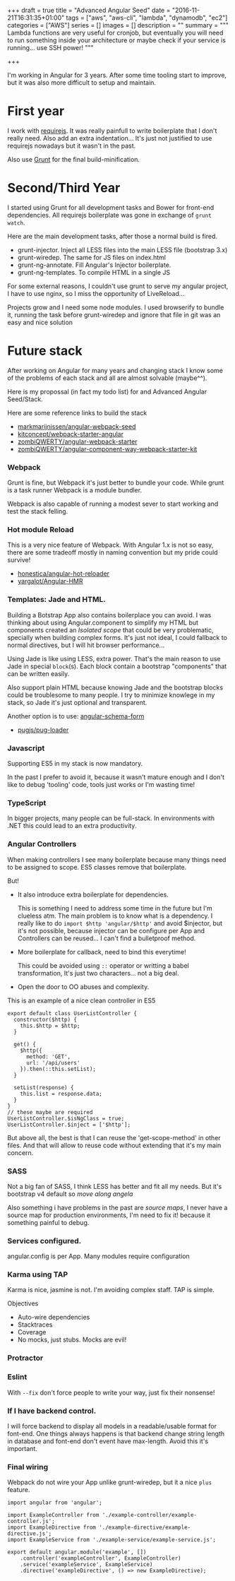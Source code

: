 +++
draft = true
title = "Advanced Angular Seed"
date = "2016-11-21T16:31:35+01:00"
tags = ["aws", "aws-cli", "lambda", "dynamodb", "ec2"]
categories = ["AWS"]
series = []
images = []
description = ""
summary = """
Lambda functions are very useful for cronjob, but eventually you will need to
run something inside your architecture or maybe check if your service is
running... use SSH power!
"""

+++

I'm working in Angular for 3 years. After some time tooling start to improve,
but it was also more difficult to setup and maintain.

# First year

I work with [requirejs](http://requirejs.org/).
It was really painfull to write boilerplate that I don't really need.
Also add an extra indentation...
It's just not justified to use requirejs nowadays but it wasn't in the past.

Also use [Grunt](gruntjs.com) for the final build-minification.

# Second/Third Year

I started using Grunt for all development tasks and Bower for front-end
dependencies.
All requirejs boilerplate was gone in exchange of `grunt watch`.

Here are the main development tasks, after those a normal build is fired.

* grunt-injector. Inject all LESS files into the main LESS file (bootstrap 3.x)
* grunt-wiredep. The same for JS files on index.html
* grunt-ng-annotate. Fill Angular's Injector boilerplate.
* grunt-ng-templates. To compile HTML in a single JS


For some external reasons, I couldn't use grunt to serve my angular project,
I have to use nginx, so I miss the opportunity of LiveReload...

Projects grow and I need some node modules. I used browserify to bundle it,
running the task before grunt-wiredep and ignore that file in git was an
easy and nice solution


# Future stack

After working on Angular for many years and changing stack I know some of
the problems of each stack and all are almost solvable (maybe^^).

Here is my propossal (in fact my todo list) for and Advanced Angular
Seed/Stack.

Here are some reference links to build the stack

* [markmarijnissen/angular-webpack-seed](https://github.com/markmarijnissen/angular-webpack-seed)
* [kitconcept/webpack-starter-angular](https://github.com/kitconcept/webpack-starter-angular)
* [zombiQWERTY/angular-webpack-starter](https://github.com/zombiQWERTY/angular-webpack-starter)
* [zombiQWERTY/angular-component-way-webpack-starter-kit](https://github.com/zombiQWERTY/angular-component-way-webpack-starter-kit)

### Webpack

Grunt is fine, but Webpack it's just better to bundle your code.
While grunt is a task runner Webpack is a module bundler.

Webpack is also capable of running a modest sever to start working and 
test the stack felling.

### Hot module Reload

This is a very nice feature of Webpack. With Angular 1.x is not so easy,
there are some tradeoff mostly in naming convention but my pride could survive!

* [honestica/angular-hot-reloader](https://github.com/honestica/angular-hot-reloader)
* [yargalot/Angular-HMR](https://github.com/yargalot/Angular-HMR)

### Templates: Jade and HTML.

Building a Botstrap App also contains boilerplace you can avoid.
I was thinking about using Angular.component to simplify my HTML but components
created an *Isolated scope* that could be very problematic,
specially when building complex forms. It's just not ideal, I could fallback to
normal directives, but I will hit browser performance...

Using Jade is like using LESS, extra power.
That's the main reason to use Jade in special `block`(s).
Each block contain a bootstrap "components" that can be written easily.

Also support plain HTML because knowing Jade and the bootstrap blocks could
be troublesome to many people. I try to minimize knowlege in my stack, so Jade
it's just optional and transparent.

Another option is to use: [angular-schema-form](http://schemaform.io)

* [pugjs/pug-loader](https://github.com/pugjs/pug-loader)

### Javascript

Supporting ES5 in my stack is now mandatory.

In the past I prefer to avoid it, because it wasn't mature enough and I don't
like to debug 'tooling' code, tools just works or I'm wasting time!

### TypeScript

In bigger projects, many people can be full-stack. In environments with .NET
this could lead to an extra productivity.

### Angular Controllers

When making controllers I see many boilerplate because many things need to be
assigned to scope. ES5 classes remove that boilerplate.

But!

* It also introduce extra boilerplate for dependencies.

  This is something I need to address some time in the future but
  I'm clueless atm. The main problem is to know what is a dependency.
  I really like to do `import $http 'angular/$http'` and avoid $injector,
  but it's not possible, because injector can be configure per App and
  Controllers can be reused... I can't find a bulletproof method.

* More boilerplate for callback, need to bind this everytime!

  This could be avoided using `::` operator or writting a babel transformation,
  It's just two characters... not a big deal.

* Open the door to OO abuses and complexity.

This is an example of a nice clean controller in ES5
  
```
export default class UserListController {
  constructor($http) {
    this.$http = $http;
  }

  get() {
    $http({
      method: 'GET',
      url: '/api/users'
    }).then(::this.setList);
  }

  setList(response) {
    this.list = response.data;
  }
}
// these maybe are required
UserListController.$isNgClass = true;
UserListController.$inject = ['$http'];
```

But above all, the best is that I can reuse the 'get-scope-method' in other
files. And that will allow to reuse code without extending that it's my main
concern.

### SASS

Not a big fan of SASS, I think LESS has better and fit all my needs. But
it's bootstrap v4 default so *move along angela*

Also something i have problems in the past are *source maps*, I never have a 
source map for production environments, I'm need to fix it! because it something
painful to debug.


### Services configured.

angular.config is per App. Many modules require configuration


### Karma using TAP

Karma is nice, jasmine is not. I'm avoiding complex staff. TAP is simple.

Objectives

* Auto-wire dependencies
* Stacktraces
* Coverage
* No mocks, just stubs. Mocks are evil!

### Protractor

### Eslint

With `--fix` don't force people to write your way, just fix their nonsense!




### If I have backend control.

I will force backend to display all models in a readable/usable format for
font-end. One things always happens is that backend change string length in
database and font-end don't event have max-length.
Avoid this it's important.


### Final wiring


Webpack do not wire your App unlike grunt-wiredep, but it a nice `plus` feature.

```
import angular from 'angular';

import ExampleController from './example-controller/example-controller.js';
import ExampleDirective from './example-directive/example-directive.js';
import ExampleService from './example-service/example-service.js';

export default angular.module('example', [])
	.controller('exampleController', ExampleController)
	.service('exampleService', ExampleService)
	.directive('exampleDirective', () => new ExampleDirective);
```
